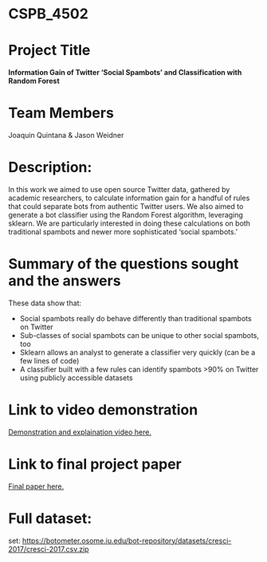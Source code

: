 # CSPB_4502

# Project Title
**Information Gain of Twitter ‘Social Spambots’ and Classification with Random Forest**

# Team Members
Joaquin Quintana & Jason Weidner

# Description:
In this work we aimed to use open source Twitter data, gathered by academic researchers, to calculate information gain for a handful of rules that could separate bots from authentic Twitter users. We also aimed to generate a bot classifier using the Random Forest algorithm, leveraging sklearn. We are particularly interested in doing these calculations on both traditional spambots and newer more sophisticated ‘social spambots.’

# Summary of the questions sought and the answers
These data show that:
- Social spambots really do behave differently than traditional spambots on Twitter
- Sub-classes of social spambots can be unique to other social spambots, too
- Sklearn allows an analyst to generate a classifier very quickly (can be a few lines of code)
- A classifier built with a few rules can identify spambots >90% on Twitter using publicly accessible datasets 

# Link to video demonstration
[Demonstration and explaination video here.]()

# Link to final project paper
[Final paper here.](https://docs.google.com/document/d/1HI4KQSA88TvTo6F27xG43Y0w9LOFMF1MKqPE4LJ7nz8/edit?usp=sharing)

# Full dataset:
set: https://botometer.osome.iu.edu/bot-repository/datasets/cresci-2017/cresci-2017.csv.zip
